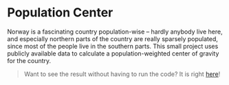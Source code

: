 # Population Center
Norway is a fascinating country population-wise – hardly anybody live here, and especially northern 
parts of the country are really sparsely populated, since most of the people live in the southern parts. This small project
uses publicly available data to calculate a population-weighted center of gravity for the country.

> Want to see the result without having to run the code? It is right [here](https://www.google.com/maps/place/61.14303491940368,9.657001899409641)!
